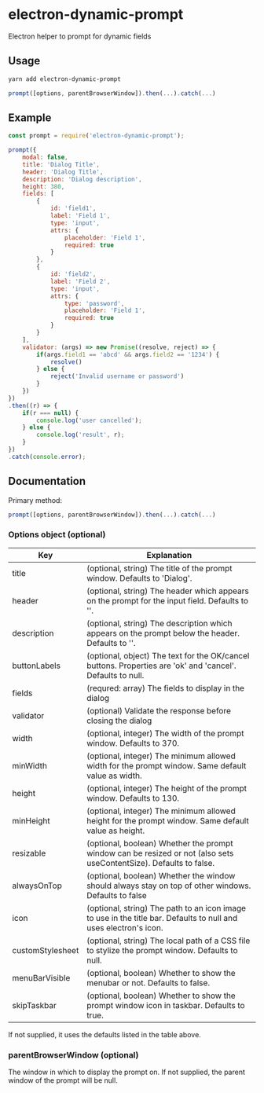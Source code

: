 # electron-dynamic-prompt

Electron helper to prompt for dynamic fields

## Usage

```sh
yarn add electron-dynamic-prompt
```

```js
prompt([options, parentBrowserWindow]).then(...).catch(...)
```

## Example

```js
const prompt = require('electron-dynamic-prompt');

prompt({
    modal: false,
    title: 'Dialog Title',
    header: 'Dialog Title',
    description: 'Dialog description',
    height: 380,
    fields: [
        {
            id: 'field1',
            label: 'Field 1',
            type: 'input',
            attrs: {
                placeholder: 'Field 1',
                required: true
            }
        },
        {
            id: 'field2',
            label: 'Field 2',
            type: 'input',
            attrs: {
                type: 'password',
                placeholder: 'Field 1',
                required: true
            }
        }
    ],
    validator: (args) => new Promise((resolve, reject) => {
        if(args.field1 == 'abcd' && args.field2 == '1234') {
            resolve()
        } else {
            reject('Invalid username or password')
        }
    })
})
.then((r) => {
    if(r === null) {
        console.log('user cancelled');
    } else {
        console.log('result', r);
    }
})
.catch(console.error);
```

## Documentation

Primary method:

```js
prompt([options, parentBrowserWindow]).then(...).catch(...)
```

### Options object (optional)

| Key  | Explanation |
| ------------- | ------------- |
| title  | (optional, string) The title of the prompt window. Defaults to 'Dialog'. |
| header  | (optional, string) The header which appears on the prompt for the input field. Defaults to ''. |
| description  | (optional, string) The description which appears on the prompt below the header. Defaults to ''. |
| buttonLabels | (optional, object) The text for the OK/cancel buttons. Properties are 'ok' and 'cancel'. Defaults to null. |
| fields | (requred: array) The fields to display in the dialog |
| validator | (optional) Validate the response before closing the dialog |
| width  | (optional, integer) The width of the prompt window. Defaults to 370. |
| minWidth  | (optional, integer) The minimum allowed width for the prompt window. Same default value as width. |
| height  | (optional, integer) The height of the prompt window. Defaults to 130. |
| minHeight  | (optional, integer) The minimum allowed height for the prompt window. Same default value as height. |
| resizable  | (optional, boolean) Whether the prompt window can be resized or not (also sets useContentSize). Defaults to false. |
| alwaysOnTop | (optional, boolean) Whether the window should always stay on top of other windows. Defaults to false |
| icon | (optional, string) The path to an icon image to use in the title bar. Defaults to null and uses electron's icon. |
| customStylesheet  | (optional, string) The local path of a CSS file to stylize the prompt window. Defaults to null. |
| menuBarVisible | (optional, boolean) Whether to show the menubar or not. Defaults to false. |
| skipTaskbar | (optional, boolean) Whether to show the prompt window icon in taskbar. Defaults to true. |

If not supplied, it uses the defaults listed in the table above.

### parentBrowserWindow (optional)

The window in which to display the prompt on. If not supplied, the parent window of the prompt will be null.

